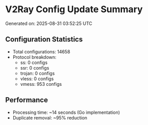 # V2Ray Config Update Summary
Generated on: 2025-08-31 03:52:25 UTC

## Configuration Statistics
- Total configurations: 14658
- Protocol breakdown:
  - ss: 0 configs
  - ssr: 0 configs
  - trojan: 0 configs
  - vless: 0 configs
  - vmess: 953 configs

## Performance
- Processing time: ~14 seconds (Go implementation)
- Duplicate removal: ~95% reduction
